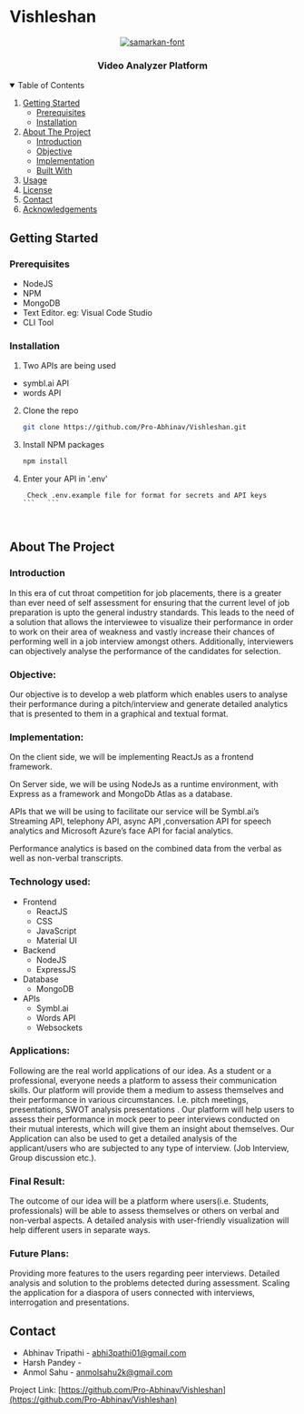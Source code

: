 # Vishleshan

<p align="center">
  <a href="https://github.com/othneildrew/Best-README-Template">
    <img src="https://fontmeme.com/permalink/210807/b29d89552af634629c87346070924ac2.png" alt="samarkan-font" border="0">
  </a>
  <h3 align="center">Video Analyzer Platform</h3>
  <!-- <h4 align="center">Deployed at <a href="https://sahayak-sos.herokuapp.com/" target="_blank">Sahayak</a>(Best works on desktop or landsacape mode in mobile)</h4> -->

</p>



<!-- TABLE OF CONTENTS -->
<details open="open">
  <summary>Table of Contents</summary>
  <ol>
    <li>
      <a href="#getting-started">Getting Started</a>
      <ul>
        <li><a href="#prerequisites">Prerequisites</a></li>
        <li><a href="#installation">Installation</a></li>
      </ul>
    </li>
    <li>
      <a href="#about-the-project">About The Project</a>
      <ul>
        <li><a href="#introduction">Introduction</a></li>
        <li><a href="#objective">Objective</a></li>
        <li><a href="#implementation">Implementation</a></li>
        <li><a href="#built-with">Built With</a></li>
      </ul>
    </li>
    <li><a href="#usage">Usage</a></li>
    <li><a href="#license">License</a></li>
    <li><a href="#contact">Contact</a></li>
    <li><a href="#acknowledgements">Acknowledgements</a></li>
  </ol>
</details>





<!-- GETTING STARTED -->
## Getting Started
### Prerequisites

* NodeJS
* NPM
* MongoDB
* Text Editor. eg: Visual Code Studio
* CLI Tool

### Installation

1. Two APIs are being used 
- symbl.ai API
- words API

2. Clone the repo
   ```sh
   git clone https://github.com/Pro-Abhinav/Vishleshan.git
   ```
3. Install NPM packages
   ```sh
   npm install
   ```
4. Enter your API in '.env'
   ```
    Check .env.example file for format for secrets and API keys
   ```   ```



<!-- ABOUT THE PROJECT -->
## About The Project
### Introduction
In this era of cut throat competition for job placements, there is a greater than ever need of self assessment for ensuring that the current level of job preparation is upto the general industry standards.
This leads to the need of a solution that allows the interviewee to visualize their performance in order to work on their area of weakness and vastly increase their chances of performing well in a job interview amongst others.
Additionally, interviewers can objectively analyse the performance of the candidates for selection.

### Objective: 
Our objective is to develop a web platform which enables users to analyse their performance during a pitch/interview and generate detailed analytics that is presented to them in a graphical and textual format.

### Implementation: 
On the client side, we will be implementing ReactJs as a frontend framework.

On Server side, we will be using NodeJs as a runtime environment, with Express as a framework and MongoDb Atlas as a database. 

APIs that we will be using to facilitate our service will be Symbl.ai’s Streaming API, telephony API, async API ,conversation API for speech analytics and Microsoft Azure’s face API for facial analytics.

Performance analytics is based on the combined data from the verbal as well as non-verbal transcripts.

### Technology used:
* Frontend
    * ReactJS
    * CSS
    * JavaScript
    * Material UI
* Backend
    * NodeJS
    * ExpressJS
* Database
    * MongoDB
* APIs
    * Symbl.ai
    * Words API
    * Websockets



### Applications:
Following are the real world applications of our idea.
As a student or a professional, everyone needs a platform to assess their communication skills. Our platform will provide them a medium to assess themselves and their performance in various circumstances. I.e. pitch meetings, presentations, SWOT analysis presentations . 
Our platform will help users to assess their performance in mock peer to peer interviews conducted on their mutual interests, which will give them an insight about themselves.
Our Application can also be used to get a detailed analysis of the applicant/users who are subjected to any type of interview. (Job Interview, Group discussion etc.).



### Final Result: 
The outcome of our idea will be a platform where users(i.e. Students, professionals) will be able to assess themselves or others on verbal and non-verbal aspects. A detailed analysis with user-friendly visualization will help different users in separate ways. 

### Future Plans: 
Providing more features to the users regarding peer interviews.
Detailed analysis and solution to the problems detected during assessment.
Scaling the application for a diaspora of users connected with interviews, interrogation and presentations.


<!-- ![Landing Page](https://github.com/anmolsahu2k/Sahayak/blob/master/public/assets/img/landing.png) -->

<!-- Our project "Sahayak" is a community platform that enables users to volunteer and help nearby users in need of any emergency assistance or aid. Through the website, users can send SOS request to other users in the specified radius. Once the SOS request is sent, the nearby users receive the request and they have the choice to either accept the request or reject it depending on their personal situation

* How it is different from others? 
Our app will be sending SOS messages not only to nearest police/medical stations, assigned relatives but also to the local people who live near the victim’s house.
All the people registered on the app will be verified with some kind of official documentation (aadhaar card/PAN etc.). This verification is done to remove the possibility of misuse of the application by some random person. All the requests made and requests answered will be stored in a log.

* How sending messages to people living near the victims house will help? 
Sending messages to the local people will be beneficial as they can offer help much faster than police/ambulances.
e.g. If someone crashed his car on highway, locals can help promptly than police/ambulance. -->


<!-- ## Screenshots -->

<!-- ### Landing Page
![Landing Page](https://github.com/anmolsahu2k/Sahayak/blob/master/public/assets/img/landing.png)
### Signup
![Signup Page](https://github.com/anmolsahu2k/Sahayak/blob/master/public/assets/img/signup.jpeg)
### Login
![Login Page](https://github.com/anmolsahu2k/Sahayak/blob/master/public/assets/img/login.jpeg)
### Dashboard
![Dashboard Page](https://github.com/anmolsahu2k/Sahayak/blob/master/public/assets/img/dashboard.jpeg)
### Activity Log
![Activity Log Page](https://github.com/anmolsahu2k/Sahayak/blob/master/public/assets/img/activityLog.jpeg)
### Activity Log Timeline
![Activity Log Timeline](https://github.com/anmolsahu2k/Sahayak/blob/master/public/assets/img/activityLogTimeline.jpeg)
### Accept Requests
![Accept Page](https://github.com/anmolsahu2k/Sahayak/blob/master/public/assets/img/accept.jpeg)
### User Settings
![Settings Page](https://github.com/anmolsahu2k/Sahayak/blob/master/public/assets/img/settings.jpeg)
### Reset Password
![Reset Password Page](https://github.com/anmolsahu2k/Sahayak/blob/master/public/assets/img/reset.png) -->



<!-- USAGE EXAMPLES -->
<!-- ## Usage

Our platform enables users to volunteer and help nearby users in need of any emergency assistance or aid. Through the website, users can send SOS request to other users in the radius of 2km. Once the SOS request is sent, the nearby users (within 2km) receive the request and they have the choice to either accept the request or reject it depending their personal situation.<br>
Through this, the requester can get immediate assistance through nearby volunteers.
Through the google maps api provided on the platform the volunteer will be able to get the address of the requester.
Even the requester will be able to view his/her location on the google maps before sending the request 
 -->


<!-- LICENSE -->
<!-- ## License

Distributed under the MIT License.
 -->


<!-- CONTACT -->
## Contact

- Abhinav Tripathi - abhi3pathi01@gmail.com
- Harsh Pandey - 
- Anmol Sahu - anmolsahu2k@gmail.com

Project Link: [https://github.com/Pro-Abhinav/Vishleshan](https://github.com/Pro-Abhinav/Vishleshan)
